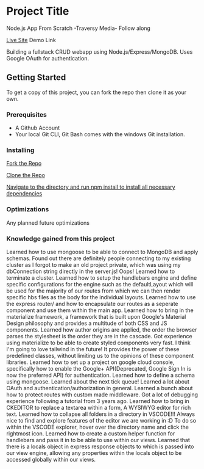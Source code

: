 # Project Title
Node.js App From Scratch -Traversy Media- Follow along

[Live Site]() Demo Link

Building a fullstack CRUD webapp using Node.js/Express/MongoDB. Uses Google OAuth for authentication.

## Getting Started

To get a copy of this project, you can fork the repo then clone it as your own.

### Prerequisites
- A Github Account
- Your local Git CLI, Git Bash comes with the windows Git installation.

### Installing

[Fork the Repo](https://github.com/octocat/Spoon-Knife)

[Clone the Repo](https://docs.github.com/en/repositories/creating-and-managing-repositories/cloning-a-repository)

[Navigate to the directory and run npm install to install all necessary dependencies](https://docs.npmjs.com/cli/v10/commands/npm-install)

### Optimizations
Any planned future optimizations

### Knowledge gained from this project
Learned how to use mongoose to be able to connect to MongoDB and apply schemas.
Found out there are definitely people connecting to my existing cluster as I forgot to make an old project private, which was using my dbConnection string directly in the server.js! Oops! Learned how to terminate a cluster.
Learned how to setup the handlebars engine and define specific configurations for the engine such as the defaultLayout which will be used for the majority of our routes from which we can then render specific hbs files as the body for the individual layouts.
Learned how to use the express router/ and how to encapsulate our routes as a seperate component and use them within the main app. 
Learned how to bring in the materialize framework, a framework that is built upon Google's Material Design philosophy and provides a multitude of both CSS and JS components.
Learned how author origins are applied, the order the browser parses the stylesheet is the order they are in the cascade.
Got experience using materialize to be able to create styled components very fast. I think I'm going to love tailwind in the future! It provides the power of these predefined classes, without limiting us to the opinions of these component libraries.
Learned how to set up a project on google cloud console, specifically how to enable the Google+ API(Deprecated, Google Sign In is now the preferred API) for authentication.
Learned how to define a schema using mongoose.
Learned about the next tick queue!
Learned a lot about OAuth and authentication/authorization in general.
Learned a bunch about how to protect routes with custom made middleware.
Got a lot of debugging experience following a tutorial from 3 years ago.
Learned how to bring in CKEDITOR to replace a textarea within a form, A WYSIWYG editor for rich text.
Learned how to collapse all folders in a directory in VSCODE!!! Always nice to find and explore features of the editor we are working in :D To do so within the VSCODE explorer, hover over the directory name and click the rightmost icon.
Learned how to create a custom helper function for handlebars and pass it in to be able to use within our views.
Learned that there is a locals object in express response objects to which is passed into our view engine, allowing any properties within the locals object to be accessed globally within our views.